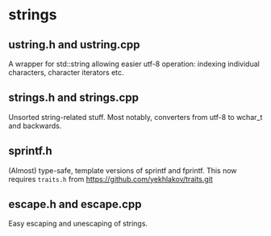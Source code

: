 # strings

## ustring.h and ustring.cpp

A wrapper for std::string allowing easier utf-8 operation: indexing individual characters, character iterators etc.

## strings.h and strings.cpp

Unsorted string-related stuff. Most notably, converters from utf-8 to wchar_t and backwards.

## sprintf.h

(Almost) type-safe, template versions of sprintf and fprintf.
This now requires `traits.h` from https://github.com/yekhlakov/traits.git

## escape.h and escape.cpp

Easy escaping and unescaping of strings.
